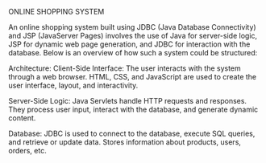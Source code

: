 ONLINE SHOPPING SYSTEM

An online shopping system built using JDBC (Java Database Connectivity) and JSP (JavaServer Pages) involves the use of Java for server-side logic, JSP for dynamic web page generation, and JDBC for interaction with the database. Below is an overview of how such a system could be structured:

Architecture:
Client-Side Interface:
The user interacts with the system through a web browser.
HTML, CSS, and JavaScript are used to create the user interface, layout, and interactivity.

Server-Side Logic:
Java Servlets handle HTTP requests and responses. They process user input, interact with the database, and generate dynamic content.

Database:
JDBC is used to connect to the database, execute SQL queries, and retrieve or update data.
Stores information about products, users, orders, etc.

